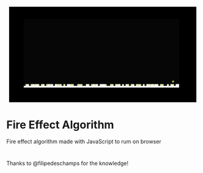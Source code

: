 <p align="center">
    <img src="./fire-effect.gif" width="490">
</p>

# Fire Effect Algorithm
Fire effect algorithm made with JavaScript to rum on browser

#
Thanks to @filipedeschamps for the knowledge!
